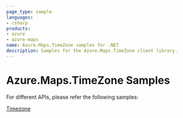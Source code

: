 ```yaml
---
page_type: sample
languages:
- csharp
products:
- azure
- azure-maps
name: Azure.Maps.TimeZone samples for .NET
description: Samples for the Azure.Maps.TimeZone client library.
---
```


# Azure.Maps.TimeZone Samples

For different APIs, please refer the following samples:

[Timezone](https://github.com/Azure/azure-sdk-for-net/blob/main/sdk/maps/Azure.Maps.TimeZone/samples/MapsTimeZoneSamples.md)
